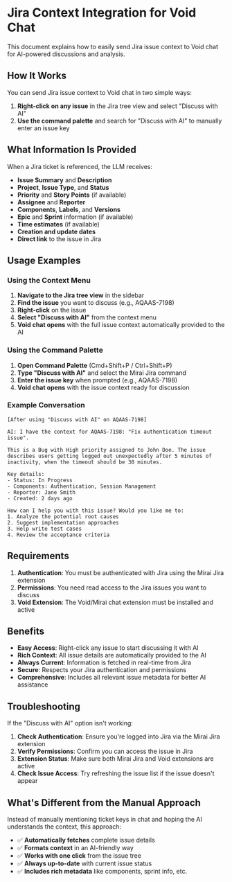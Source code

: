 # Jira Context Integration for Void Chat

This document explains how to easily send Jira issue context to Void chat for AI-powered discussions and analysis.

## How It Works

You can send Jira issue context to Void chat in two simple ways:

1. **Right-click on any issue** in the Jira tree view and select "Discuss with AI"
2. **Use the command palette** and search for "Discuss with AI" to manually enter an issue key

## What Information Is Provided

When a Jira ticket is referenced, the LLM receives:

- **Issue Summary** and **Description**
- **Project**, **Issue Type**, and **Status**
- **Priority** and **Story Points** (if available)
- **Assignee** and **Reporter**
- **Components**, **Labels**, and **Versions**
- **Epic** and **Sprint** information (if available)
- **Time estimates** (if available)
- **Creation and update dates**
- **Direct link** to the issue in Jira

## Usage Examples

### Using the Context Menu
1. **Navigate to the Jira tree view** in the sidebar
2. **Find the issue** you want to discuss (e.g., AQAAS-7198)
3. **Right-click** on the issue
4. **Select "Discuss with AI"** from the context menu
5. **Void chat opens** with the full issue context automatically provided to the AI

### Using the Command Palette
1. **Open Command Palette** (Cmd+Shift+P / Ctrl+Shift+P)
2. **Type "Discuss with AI"** and select the Mirai Jira command
3. **Enter the issue key** when prompted (e.g., AQAAS-7198)
4. **Void chat opens** with the issue context ready for discussion

### Example Conversation
```
[After using "Discuss with AI" on AQAAS-7198]

AI: I have the context for AQAAS-7198: "Fix authentication timeout issue".

This is a Bug with High priority assigned to John Doe. The issue describes users getting logged out unexpectedly after 5 minutes of inactivity, when the timeout should be 30 minutes.

Key details:
- Status: In Progress
- Components: Authentication, Session Management
- Reporter: Jane Smith
- Created: 2 days ago

How can I help you with this issue? Would you like me to:
1. Analyze the potential root causes
2. Suggest implementation approaches
3. Help write test cases
4. Review the acceptance criteria
```

## Requirements

1. **Authentication**: You must be authenticated with Jira using the Mirai Jira extension
2. **Permissions**: You need read access to the Jira issues you want to discuss
3. **Void Extension**: The Void/Mirai chat extension must be installed and active

## Benefits

- **Easy Access**: Right-click any issue to start discussing it with AI
- **Rich Context**: All issue details are automatically provided to the AI
- **Always Current**: Information is fetched in real-time from Jira
- **Secure**: Respects your Jira authentication and permissions
- **Comprehensive**: Includes all relevant issue metadata for better AI assistance

## Troubleshooting

If the "Discuss with AI" option isn't working:

1. **Check Authentication**: Ensure you're logged into Jira via the Mirai Jira extension
2. **Verify Permissions**: Confirm you can access the issue in Jira
3. **Extension Status**: Make sure both Mirai Jira and Void extensions are active
4. **Check Issue Access**: Try refreshing the issue list if the issue doesn't appear

## What's Different from the Manual Approach

Instead of manually mentioning ticket keys in chat and hoping the AI understands the context, this approach:

- ✅ **Automatically fetches** complete issue details
- ✅ **Formats context** in an AI-friendly way
- ✅ **Works with one click** from the issue tree
- ✅ **Always up-to-date** with current issue status
- ✅ **Includes rich metadata** like components, sprint info, etc.
